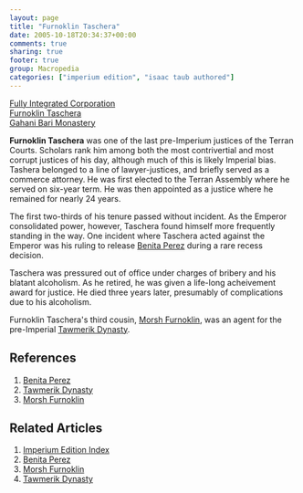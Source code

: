```yaml
---
layout: page
title: "Furnoklin Taschera"
date: 2005-10-18T20:34:37+00:00
comments: true
sharing: true
footer: true
group: Macropedia
categories: ["imperium edition", "isaac taub authored"]
---
```


<div class='row'>
	<div class='col-md-4'><a href='/macropedia/fully-integrated-corporation'>Fully Integrated Corporation</a></div>
	<div class='col-md-4'><a href='/macropedia/furnoklin-taschera'>Furnoklin Taschera</a></div>
	<div class='col-md-4'><a href='/macropedia/gahani-bari-monastery'>Gahani Bari Monastery</a></div>
</div>


**Furnoklin Taschera** was one of the last pre-Imperium justices of the Terran Courts. Scholars rank him among both the most contrivertial and most corrupt justices of his day, although much of this is likely Imperial bias. Tashera belonged to a line of lawyer-justices, and briefly served as a commerce attorney. He was first elected to the Terran Assembly where he served on six-year term. He was then appointed as a justice where he remained for nearly 24 years.

The first two-thirds of his tenure passed without incident. As the Emperor consolidated power, however, Taschera found himself more frequently standing in the way. One incident where Taschera acted against the Emperor was his ruling to release [Benita Perez](/macropedia/benita-perez) during a rare recess decision.

Taschera was pressured out of office under charges of bribery and his blatant alcoholism. As he retired, he was given a life-long acheivement award for justice. He died three years later, presumably of complications due to his alcoholism.

Furnoklin Taschera's third cousin, [Morsh Furnoklin](/macropedia/morsh-furnoklin), was an agent for the pre-Imperial [Tawmerik Dynasty](/macropedia/tawmerik-dynasty).

## References
1. [Benita Perez](/macropedia/benita-perez)
1. [Tawmerik Dynasty](/macropedia/tawmerik-dynasty)
1. [Morsh Furnoklin](/macropedia/morsh-furnoklin)

## Related Articles

1. [Imperium Edition Index](/macropedia/imperium-edition-index)
2. [Benita Perez](/macropedia/benita-perez)
3. [Morsh Furnoklin](/macropedia/morsh-furnoklin)
4. [Tawmerik Dynasty](/macropedia/tawmerik-dynasty)



 
